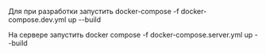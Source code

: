 Для при разработки запустить 
docker-compose -f docker-compose.dev.yml up --build

На сервере запустить
docker compose -f docker-compose.server.yml up --build